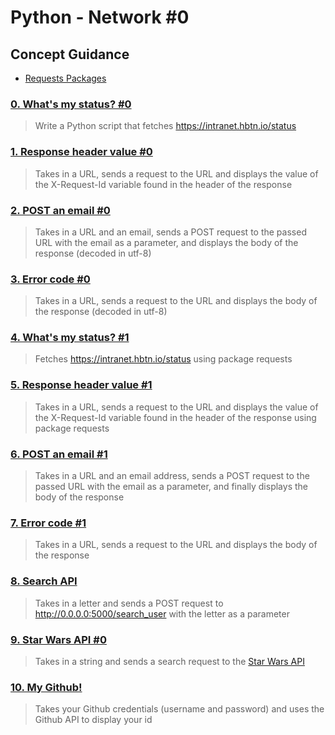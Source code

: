 # Python - Network #0
## Concept Guidance
* [Requests Packages](https://2.python-requests.org//en/master/)
### [0. What's my status? #0](./0-hbtn_status.py)
> Write a Python script that fetches https://intranet.hbtn.io/status
### [1. Response header value #0 ](./1-hbtn_header.py)
> Takes in a URL, sends a request to the URL and displays the value of the X-Request-Id variable found in the header of the response
### [2. POST an email #0](./2-post_email.py)
> Takes in a URL and an email, sends a POST request to the passed URL with the email as a parameter, and displays the body of the response (decoded in utf-8)
### [3. Error code #0](./3-error_code.py)
> Takes in a URL, sends a request to the URL and displays the body of the response (decoded in utf-8)
### [4. What's my status? #1](./4-hbtn_status.py)
> Fetches https://intranet.hbtn.io/status using package requests
### [5. Response header value #1](./5-hbtn_header.py)
> Takes in a URL, sends a request to the URL and displays the value of the X-Request-Id variable found in the header of the response using package requests
### [6. POST an email #1](./6-post_email.py)
>  Takes in a URL and an email address, sends a POST request to the passed URL with the email as a parameter, and finally displays the body of the response
### [7. Error code #1](./7-error_code.py)
> Takes in a URL, sends a request to the URL and displays the body of the response
### [8. Search API ](./8-json_api.py)
> Takes in a letter and sends a POST request to http://0.0.0.0:5000/search_user with the letter as a parameter
### [9. Star Wars API #0](./9-starwars.py)
> Takes in a string and sends a search request to the [Star Wars API](https://swapi.co/documentation)
### [10. My Github!](./10-my_github.py)
> Takes your Github credentials (username and password) and uses the Github API to display your id
